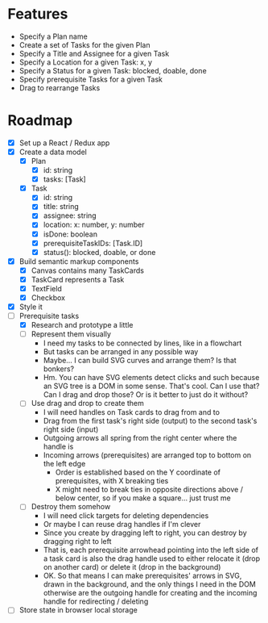 # Features

- Specify a Plan name
- Create a set of Tasks for the given Plan
- Specify a Title and Assignee for a given Task
- Specify a Location for a given Task: x, y
- Specify a Status for a given Task: blocked, doable, done
- Specify prerequisite Tasks for a given Task
- Drag to rearrange Tasks

# Roadmap

- [x] Set up a React / Redux app
- [x] Create a data model
    - [x] Plan
        - [x] id: string
        - [x] tasks: [Task]
    - [x] Task
        - [x] id: string
        - [x] title: string
        - [x] assignee: string
        - [x] location: x: number, y: number
        - [x] isDone: boolean
        - [x] prerequisiteTaskIDs: [Task.ID]
        - [x] status(): blocked, doable, or done
- [x] Build semantic markup components
    - [x] Canvas contains many TaskCards
    - [x] TaskCard represents a Task
    - [x] TextField
    - [x] Checkbox
- [x] Style it
- [ ] Prerequisite tasks
    - [x] Research and prototype a little
    - [ ] Represent them visually
        - I need my tasks to be connected by lines, like in a flowchart
        - But tasks can be arranged in any possible way
        - Maybe… I can build SVG curves and arrange them? Is that bonkers?
        - Hm. You can have SVG elements detect clicks and such because an SVG tree is a DOM in some sense. That's cool. Can I use that? Can I drag and drop those? Or is it better to just do it without?
    - [ ] Use drag and drop to create them
        - I will need handles on Task cards to drag from and to
        - Drag from the first task's right side (output) to the second task's right side (input)
        - Outgoing arrows all spring from the right center where the handle is
        - Incoming arrows (prerequisites) are arranged top to bottom on the left edge
            - Order is established based on the Y coordinate of prerequisites, with X breaking ties
            - X might need to break ties in opposite directions above / below center, so if you make a square… just trust me
    - [ ] Destroy them somehow
        - I will need click targets for deleting dependencies
        - Or maybe I can reuse drag handles if I'm clever
        - Since you create by dragging left to right, you can destroy by dragging right to left
        - That is, each prerequisite arrowhead pointing into the left side of a task card is also the drag handle used to either relocate it (drop on another card) or delete it (drop in the background)
        - OK. So that means I can make prerequisites' arrows in SVG, drawn in the background, and the only things I need in the DOM otherwise are the outgoing handle for creating and the incoming handle for redirecting / deleting
- [ ] Store state in browser local storage
